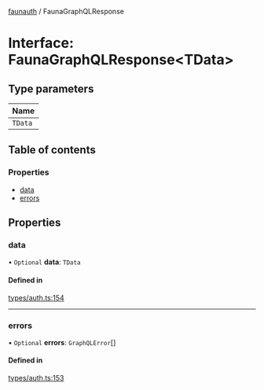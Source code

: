 [faunauth](../index.md) / FaunaGraphQLResponse

# Interface: FaunaGraphQLResponse<TData\>

## Type parameters

| Name |
| :------ |
| `TData` |

## Table of contents

### Properties

- [data](FaunaGraphQLResponse.md#data)
- [errors](FaunaGraphQLResponse.md#errors)

## Properties

### data

• `Optional` **data**: `TData`

#### Defined in

[types/auth.ts:154](https://github.com/alexnitta/faunauth/blob/210b57d/src/types/auth.ts#L154)

___

### errors

• `Optional` **errors**: `GraphQLError`[]

#### Defined in

[types/auth.ts:153](https://github.com/alexnitta/faunauth/blob/210b57d/src/types/auth.ts#L153)
